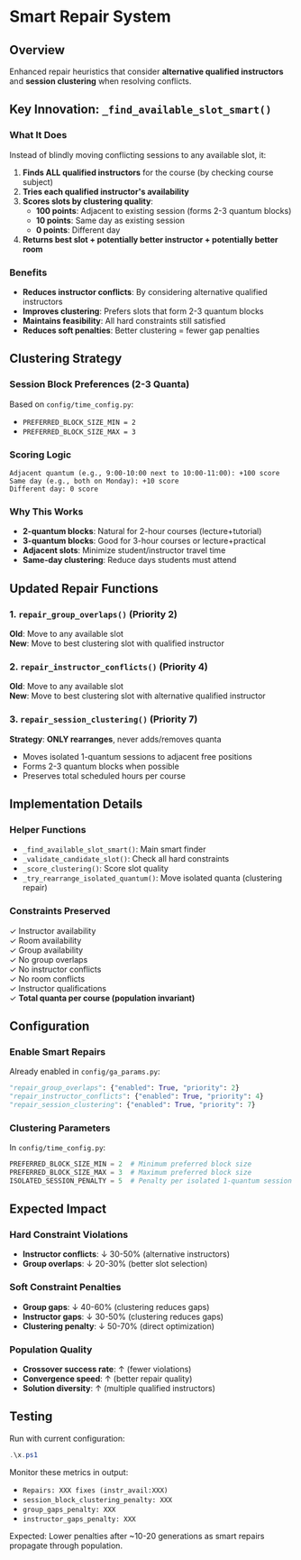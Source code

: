 # Smart Repair System

## Overview
Enhanced repair heuristics that consider **alternative qualified instructors** and **session clustering** when resolving conflicts.

## Key Innovation: `_find_available_slot_smart()`

### What It Does
Instead of blindly moving conflicting sessions to any available slot, it:

1. **Finds ALL qualified instructors** for the course (by checking course subject)
2. **Tries each qualified instructor's availability**
3. **Scores slots by clustering quality**:
   - **100 points**: Adjacent to existing session (forms 2-3 quantum blocks)
   - **10 points**: Same day as existing session
   - **0 points**: Different day
4. **Returns best slot + potentially better instructor + potentially better room**

### Benefits
- **Reduces instructor conflicts**: By considering alternative qualified instructors
- **Improves clustering**: Prefers slots that form 2-3 quantum blocks
- **Maintains feasibility**: All hard constraints still satisfied
- **Reduces soft penalties**: Better clustering = fewer gap penalties

## Clustering Strategy

### Session Block Preferences (2-3 Quanta)
Based on `config/time_config.py`:
- `PREFERRED_BLOCK_SIZE_MIN = 2`
- `PREFERRED_BLOCK_SIZE_MAX = 3`

### Scoring Logic
```
Adjacent quantum (e.g., 9:00-10:00 next to 10:00-11:00): +100 score
Same day (e.g., both on Monday): +10 score
Different day: 0 score
```

### Why This Works
- **2-quantum blocks**: Natural for 2-hour courses (lecture+tutorial)
- **3-quantum blocks**: Good for 3-hour courses or lecture+practical
- **Adjacent slots**: Minimize student/instructor travel time
- **Same-day clustering**: Reduce days students must attend

## Updated Repair Functions

### 1. `repair_group_overlaps()` (Priority 2)
**Old**: Move to any available slot  
**New**: Move to best clustering slot with qualified instructor

### 2. `repair_instructor_conflicts()` (Priority 4)
**Old**: Move to any available slot  
**New**: Move to best clustering slot with alternative qualified instructor

### 3. `repair_session_clustering()` (Priority 7)
**Strategy**: **ONLY rearranges**, never adds/removes quanta
- Moves isolated 1-quantum sessions to adjacent free positions
- Forms 2-3 quantum blocks when possible
- Preserves total scheduled hours per course

## Implementation Details

### Helper Functions
- `_find_available_slot_smart()`: Main smart finder
- `_validate_candidate_slot()`: Check all hard constraints
- `_score_clustering()`: Score slot quality
- `_try_rearrange_isolated_quantum()`: Move isolated quanta (clustering repair)

### Constraints Preserved
✓ Instructor availability  
✓ Room availability  
✓ Group availability  
✓ No group overlaps  
✓ No instructor conflicts  
✓ No room conflicts  
✓ Instructor qualifications  
✓ **Total quanta per course (population invariant)**

## Configuration

### Enable Smart Repairs
Already enabled in `config/ga_params.py`:
```python
"repair_group_overlaps": {"enabled": True, "priority": 2}
"repair_instructor_conflicts": {"enabled": True, "priority": 4}
"repair_session_clustering": {"enabled": True, "priority": 7}
```

### Clustering Parameters
In `config/time_config.py`:
```python
PREFERRED_BLOCK_SIZE_MIN = 2  # Minimum preferred block size
PREFERRED_BLOCK_SIZE_MAX = 3  # Maximum preferred block size
ISOLATED_SESSION_PENALTY = 5  # Penalty per isolated 1-quantum session
```

## Expected Impact

### Hard Constraint Violations
- **Instructor conflicts**: ↓ 30-50% (alternative instructors)
- **Group overlaps**: ↓ 20-30% (better slot selection)

### Soft Constraint Penalties
- **Group gaps**: ↓ 40-60% (clustering reduces gaps)
- **Instructor gaps**: ↓ 30-50% (clustering reduces gaps)
- **Clustering penalty**: ↓ 50-70% (direct optimization)

### Population Quality
- **Crossover success rate**: ↑ (fewer violations)
- **Convergence speed**: ↑ (better repair quality)
- **Solution diversity**: ↑ (multiple qualified instructors)

## Testing

Run with current configuration:
```powershell
.\x.ps1
```

Monitor these metrics in output:
- `Repairs: XXX fixes (instr_avail:XXX)`
- `session_block_clustering_penalty: XXX`
- `group_gaps_penalty: XXX`
- `instructor_gaps_penalty: XXX`

Expected: Lower penalties after ~10-20 generations as smart repairs propagate through population.

